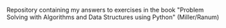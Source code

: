 Repository containing my answers to exercises in the book
"Problem Solving with Algorithms and Data Structures using Python" (Miller/Ranum)